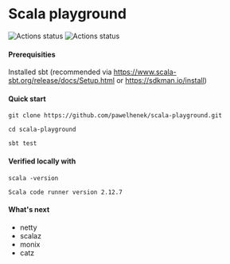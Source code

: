 Scala playground
===

![Actions status](https://action-badges.now.sh/pawelhenek/scala-playground)
![Actions status](http://aliyunfc.tarocch1.com/github-actions-badge/pawelhenek/scala-playground)

#### Prerequisities

Installed sbt (recommended via https://www.scala-sbt.org/release/docs/Setup.html or https://sdkman.io/install)

#### Quick start

`git clone https://github.com/pawelhenek/scala-playground.git`

`cd scala-playground`

`sbt test`

#### Verified locally with

`scala -version`

`Scala code runner version 2.12.7`

#### What's next

- netty
- scalaz
- monix
- catz
